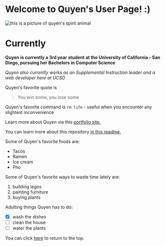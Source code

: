 # Welcome to Quyen's User Page! :)


![this is a picture of quyen's spirit animal](https://cdn1.tedsby.com/tb/medium/storage/3/1/3/313067/other-tide-sea-turtle-realistic-artist-toy-inches-centimeters.jpg)

# Currently

**Quyen is currently a 3rd year student at the University of California - San Diego, pursuing her Bachelors in Computer Science**

*Quyen also currently works as an Supplemental Instruction leader and a web developer here at UCSD*

Quyen's favorite quote is
> You win some, you lose some

Quyen's favorite command is `rm life` - useful when you encounter any slightest inconvenience 

Learn more about Quyen via this [portfolio site.](https://19qnguyen6.wixsite.com/my-site)

You can learn more about this repository [in this readme.](README.md)

Some of Quyen's favorite foods are:
- Tacos
- Ramen
- Ice cream
- Pho

Some of Quyen's favorite ways to waste time lately are:
1. building legos
2. painting furniture
3. buying plants

Adulting things Quyen has to do:
- [x] wash the dishes
- [ ] clean the house
- [ ] water the plants

You can click [here](#currently) to return to the top.


